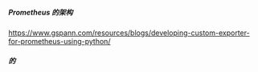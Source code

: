 

##### Prometheus 的架构

https://www.gspann.com/resources/blogs/developing-custom-exporter-for-prometheus-using-python/



##### 的



